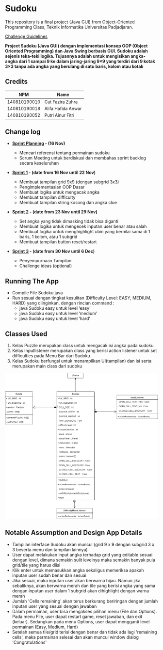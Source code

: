 # Sudoku

This repository is a final project (Java GUI) from Object-Oriented Programming Class, Teknik Informatika Universitas Padjadjaran. 

[Challenge Guidelines](challenge-guideline.md)

**Project Sudoku (Java GUI) dengan implementasi konsep OOP (Object Oriented Programming) dan Java Swing berbasis GUI. Sudoku adalah sejenis teka-teki logika. Tujuannya adalah untuk mengisikan angka-angka dari 1 sampai 9 ke dalam jaring-jaring 9×9 yang terdiri dari 9 kotak 3×3 tanpa ada angka yang berulang di satu baris, kolom atau kotak**

## Credits
| NPM           | Name                 |
| ------------- |----------------------|
| 140810190010  | Cut Fazira Zuhra     |
| 140810190018  | Alifa Hafida Anwar   |
| 140810190052  | Putri Ainur Fitri    |

## Change log
- **[Sprint Planning](changelog/sprint-planning.md) - (16 Nov)** 
   -  Mencari referensi tentang permainan sudoku
   -  Scrum Meeting untuk berdiskusi dan membahas sprint backlog secara keseluruhan

- **[Sprint 1](changelog/sprint-1.md) - (date from 16 Nov until 22 Nov)** 
   - Membuat tampilan grid 9x9 (dengan subgrid 3x3)
   - Pengimplementasian OOP Dasar
   - Membuat logika untuk mengacak angka
   - Membuat tampilan difficulty
   - Membuat tampilan string kosong dan angka clue

- **[Sprint 2](changelog/sprint-2.md) - (date from 23 Nov until 29 Nov)** 
   - Set angka yang tidak dimasking tidak bisa diganti
   - Membuat logika untuk mengecek inputan user benar atau salah
   - Membuat logika untuk menghighlight ubin yang bernilai sama di 1 baris, 1 kolom, atau 1 subgrid
   - Membuat tampilan button reset/restart
   
- **[Sprint 3](changelog/sprint-3.md) - (date from 30 Nov until 6 Dec)** 
   - Penyempurnaan Tampilan
   - Challenge ideas (optional)

## Running The App

- Compile File Sudoku.java
- Run sesuai dengan tingkat kesulitan (Difficulty Level: EASY, MEDIUM, HARD) yang diinginkan, dengan rincian command :
   - java Sudoku easy untuk level ‘easy’
   - java Sudoku easy untuk level ‘medium’
   - java Sudoku easy untuk level ‘hard’

## Classes Used
1. Kelas Puzzle merupakan class untuk mengacak isi angka pada sudoku
2. Kelas Inputlistener merupakan class yang berisi action listener untuk set difficulties pada Menu Bar dari Sudoku
3. Kelas Sudoku berfungsi untuk menampilkan UI(tampilan) dan isi serta merupakan main class dari sudoku

![Mockup](/images/UML.png)

## Notable Assumption and Design App Details

- Tampilan interface Sudoku akan muncul (grid 9 x 9 dengan subgrid 3 x 3 beserta menu dan tampilan lainnya)
- User dapat melakukan input angka terhadap grid yang editable sesuai dengan level, dimana semakin sulit levelnya maka semakin banyak pula grid/tile yang harus diisi
- Klik enter untuk memasukkan angka sekaligus memeriksa apakah inputan user sudah benar dan sesuai
- Jika sesuai, maka inputan user akan berwarna hijau. Namun jika sebaliknya, akan berwarna merah dan tile yang berisi angka yang sama dengan inputan user dalam 1 subgrid akan dihighlight dengan warna merah
- Jumlah 'Cells remaining' akan terus berkurang beriringan dengan jumlah inputan user yang sesuai dengan jawaban
- Dalam permainan, user bisa mengakses pilihan menu (File dan Options). Pada menu File, user dapat restart game, reset jawaban, dan exit (keluar). Sedangkan pada menu Options, user dapat mengganti level permainan (Easy, Medium, Hard)
- Setelah semua tile/grid terisi dengan benar dan tidak ada lagi 'remaining cells', maka permainan selesai dan akan muncul window dialog 'Congratulations'
